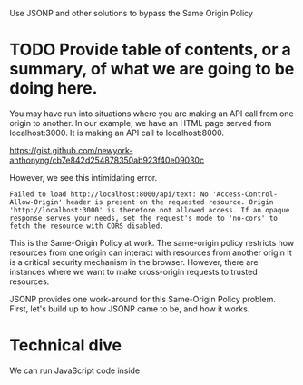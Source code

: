 Use JSONP and other solutions to bypass the Same Origin Policy

# TODO Provide table of contents, or a summary, of what we are going to be doing here.

You may have run into situations where you are making an API call from one origin to another. 
In our example, we have an HTML page served from localhost:3000.
It is making an API call to localhost:8000.

https://gist.github.com/newyork-anthonyng/cb7e842d254878350ab923f40e09030c

However, we see this intimidating error.
```
Failed to load http://localhost:8000/api/text: No 'Access-Control-Allow-Origin' header is present on the requested resource. Origin 'http://localhost:3000' is therefore not allowed access. If an opaque response serves your needs, set the request's mode to 'no-cors' to fetch the resource with CORS disabled.
```

This is the Same-Origin Policy at work. The same-origin policy restricts how resources from one origin can interact with resources from another origin It is a critical security mechanism in the browser. However, there are instances where we want to make cross-origin requests to trusted resources.

JSONP provides one work-around for this Same-Origin Policy problem. First, let's build up to how JSONP came to be, and how it works.

# Technical dive
We can run JavaScript code inside <script> tags in our HTML file.
https://gist.github.com/newyork-anthonyng/af6b374b7220e7767c0d7151f42aa47e

We can move our JavaScript code into a JavaScript file, and link to it with our script tag. This will run our code the same way. The only difference being that we are making an external network call for the JavaScript file.
https://gist.github.com/newyork-anthonyng/2e7acf9e2265fd27b8ccfa189167be75

The Javascript file doesn't explicitly have to end in a `.js` extension. As long as the `Content-Type` in the Response is JavaScript (`text/javascript`, `application/javascript`), you can serve the JavaScript file on an endpoint that doesn't have the `.js` extension.
Most servers will allow you to explicitly set the type. In [Express](https://expressjs.com), you can run
```js
response.set('Content-Type', 'text/javascript');
```
https://gist.github.com/newyork-anthonyng/fc0c44e1d72520d98fc46c5930fff996

Script tags are not limited by the Same-Origin Policy. There are other tags, such as <img> tags and <video> tags, also are not limited by the Same-Origin Policy. Our JavaScript can live on a different origin.
https://gist.github.com/newyork-anthonyng/cc6326c7d5378cceb318c64cdc3097dc

The code inside the JavaScript file has access to everything that is in scope. If you had a function that was defined earlier, you can use it in your JavaScript file.
https://gist.github.com/newyork-anthonyng/ff6093a298879267ef90c45dbc75627e

We can also pass arguments like we would with normal JavaScript function calls.
https://gist.github.com/newyork-anthonyng/94dc22972a996f4aa51454e43cdd6366

In our above example, we passed in a hard-coded string. But we could also pass in data coming from some persistent storage. The server on localhost:8000 could construct the .js file with some information from our database.
https://gist.github.com/newyork-anthonyng/b1e6bf53647771c2fb7f78334764c461

And this is what JSONP is. Instead of using fetch or XMLHTTPRequest to make an API call to retrieve data, we used a <script> tag to do it.
Because we used a <script> tag, we were able to bypass the Same-Origin Policy. 
We are also able to use the data that was returned by localhost:8000 in our greet function.

JSONP means JSON with Padding. Our API responses usually return JSON. The padding means we are surrounding our JSON response with a function call. I like to visualize it like this:
# TODO: Draw JSON with padding

Most servers allow you to specify the name of your padding function, rather than use the one dictated by the server.
https://gist.github.com/newyork-anthonyng/8326924984ae9cff78e8b090bdc79a47
The server takes your calback function name, invokes it by adding an open parenthesis, adding the JSON data, and adding a closing parenthesis.

Because of this, you are not limited to passing function names as your callback (although you would probably want to).
https://gist.github.com/newyork-anthonyng/26932a8028239abf06b66a4ad88e02d8

# More examples
See this repository for more examples.
* https://github.com/newyork-anthonyng/jsonp-example.

# History of JSONP
There is no official spec for JSONP, although there were some suggestions for one. You can think of JSONP as more of a hack.

There are the normal security concerns as you would have for including JavaScript code onto your webpage. You have to trust that there is no malicious code coming from the backend.

Another restriction is that <script> tags can only make GET requests. Therefore, JSONP is limited to GET requests.

# Alternatives to using JSONP
You may run into JSONP when working with older API's. Now you know how they work!.
Cross-Origin Resource Sharing (https://developer.mozilla.org/en-US/docs/Web/HTTP/CORS) is an official spec, and is the preferred way of getting around the Same-Origin Policy.
In our example, we could have enabled Cross-Origin Resource Sharing by adding a header to our Response.
```js
response.set('Access-Control-Allow-Origin', '*'); 
```
This means all origins can safely use this resource without fear of the Same-Origin Policy.

Sometimes, you don't have control over the server-code though. You would not be able to update the Response headers to include the `Access-Control-Allow-Origin` header. Another alternative is to make your own proxy server that makes the cross-origin request for you. The Same-Origin policy only applies to the browser. Servers are free to make cross-origin requests.
# TODO: Include drawing of proxy server.

# Resources
* https://developer.mozilla.org/en-US/docs/Web/Security/Same-origin_policy
* https://github.com/newyork-anthonyng/jsonp-example.